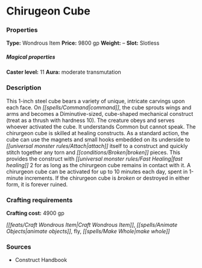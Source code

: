 ﻿---
Title: "Chirugeon Cube"
Type: "Wondrous Item"
Price: "9800 gp"
Weight: "–"
Slot: "Slotless"
Caster level: "11"
Aura: "moderate transmutation"
Description: |
  "This 1-inch steel cube bears a variety of unique, intricate carvings upon each face. On command, the cube sprouts wings and arms and becomes a Diminutive-sized, cube-shaped mechanical construct (treat as a thrush with hardness 10). The creature obeys and serves whoever activated the cube. It understands Common but cannot speak. The _chirurgeon cube_ is skilled at healing constructs. As a standard action, the cube can use the magnets and small hooks embedded on its underside to attach itself to a construct and quickly stitch together any torn and broken pieces. This provides the construct with fast healing 2 for as long as the _chirurgeon cube_ remains in contact with it. A _chirurgeon cube_ can be activated for up to 10 minutes each day, spent in 1-minute increments. If the _chirurgeon cube_ is broken or destroyed in either form, it is forever ruined."
Crafting cost: "4900 gp"
Sources: "['Construct Handbook']"
---

# Chirugeon Cube

### Properties

**Type:** Wondrous Item **Price:** 9800 gp **Weight:** – **Slot:** Slotless

##### Magical properties

**Caster level:** 11 **Aura:** moderate transmutation

### Description

This 1-inch steel cube bears a variety of unique, intricate carvings upon each face. On _[[spells/Command|command]]_, the cube sprouts wings and arms and becomes a Diminutive-sized, cube-shaped mechanical construct (treat as a thrush with hardness 10). The creature obeys and serves whoever activated the cube. It understands Common but cannot speak. The chirurgeon cube is skilled at healing constructs. As a standard action, the cube can use the magnets and small hooks embedded on its underside to _[[universal monster rules/Attach|attach]]_ itself to a construct and quickly stitch together any torn and _[[conditions/Broken|broken]]_ pieces. This provides the construct with _[[universal monster rules/Fast Healing|fast healing]]_ 2 for as long as the chirurgeon cube remains in contact with it. A chirurgeon cube can be activated for up to 10 minutes each day, spent in 1-minute increments. If the chirurgeon cube is _broken_ or destroyed in either form, it is forever ruined.

### Crafting requirements

**Crafting cost:** 4900 gp

_[[feats/Craft Wondrous Item|Craft Wondrous Item]]_, _[[spells/Animate Objects|animate objects]]_, fly, _[[spells/Make Whole|make whole]]_

### Sources

* Construct Handbook